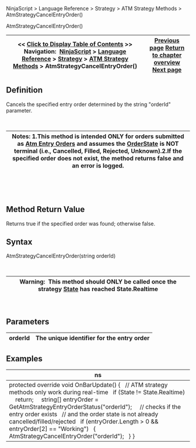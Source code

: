 ﻿


NinjaScript \> Language Reference \> Strategy \> ATM Strategy Methods \> AtmStrategyCancelEntryOrder()






















AtmStrategyCancelEntryOrder()







| \<\< [Click to Display Table of Contents](atmstrategycancelentryorder.md) \>\> **Navigation:**     [NinjaScript](ninjascript.md) \> [Language Reference](language_reference_wip.md) \> [Strategy](strategy.md) \> [ATM Strategy Methods](atm_strategy_methods.md) \> AtmStrategyCancelEntryOrder() | [Previous page](atm_strategy_methods.md) [Return to chapter overview](atm_strategy_methods.md) [Next page](atmstrategychangeentryorder.md) |
| --- | --- |











## Definition


Cancels the specified entry order determined by the string "orderId" parameter.  


 




| Notes:  1\.This method is intended ONLY for orders submitted as [Atm Entry Orders](atmstrategycreate.md) and assumes the [OrderState](getatmstrategyentryorderstatus.md) is NOT terminal (i.e., Cancelled, Filled, Rejected, Unknown).2\.If the specified order does not exist, the method returns false and an error is logged. |
| --- |



 


 


## Method Return Value


Returns true if the specified order was found; otherwise false.


## 


## Syntax


AtmStrategyCancelEntryOrder(string orderId)


 




| Warning:  This method should ONLY be called once the strategy [State](state.md) has reached State.Realtime |
| --- |



 


## 


## Parameters




| orderId | The unique identifier for the entry order |
| --- | --- |



## 


## 


## Examples




| ns |
| --- |
| protected override void OnBarUpdate() {    // ATM strategy methods only work during real\-time    if (State !\= State.Realtime)      return;      string\[] entryOrder \= GetAtmStrategyEntryOrderStatus("orderId");      // checks if the entry order exists    // and the order state is not already cancelled/filled/rejected    if (entryOrder.Length \> 0 \&\& entryOrder\[2] \=\= "Working")    {      AtmStrategyCancelEntryOrder("orderId");    } } |









